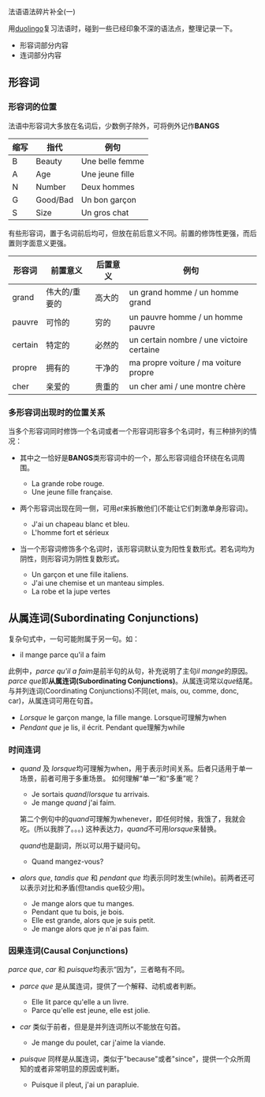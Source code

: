 法语语法碎片补全(一)

用[duolingo](http://www.duolingo.cn/)复习法语时，碰到一些已经印象不深的语法点，整理记录一下。

* 形容词部分内容
* 连词部分内容

<!-- more -->

## 形容词
### 形容词的位置
法语中形容词大多放在名词后，少数例子除外，可将例外记作**BANGS**

缩写 | 指代     | 例句
-----|----------|-----------------
B    | Beauty   | Une belle femme
A    | Age      | Une jeune fille
N    | Number   | Deux hommes
G    | Good/Bad | Un bon garçon
S    | Size     | Un gros chat

有些形容词，置于名词前后均可，但放在前后意义不同。前置的修饰性更强，而后置则字面意义更强。

形容词  | 前置意义      | 后置意义 | 例句
--------|---------------|----------|-------
grand   | 伟大的/重要的 | 高大的   | un grand homme / un homme grand
pauvre  | 可怜的        | 穷的     | un pauvre homme / un homme pauvre
certain | 特定的        | 必然的   | un certain nombre / une victoire certaine
propre  | 拥有的        | 干净的   | ma propre voiture / ma voiture propre
cher    | 亲爱的        | 贵重的   | un cher ami / une montre chère

### 多形容词出现时的位置关系
当多个形容词同时修饰一个名词或者一个形容词形容多个名词时，有三种排列的情况：

* 其中之一恰好是**BANGS**类形容词中的一个，那么形容词组合环绕在名词周围。
	
	* La grande robe rouge.
	* Une jeune fille française.

* 两个形容词出现在同一侧，可用*et*来拆散他们(不能让它们刺激单身形容词)。

	* J'ai un chapeau blanc et bleu.
	* L'homme fort et sérieux

* 当一个形容词修饰多个名词时，该形容词默认变为阳性复数形式。若名词均为阴性，则形容词为阴性复数形式。
	
	* Un garçon et une fille italiens.
	* J'ai une chemise et un manteau simples.
	* La robe et la jupe vertes

## 从属连词(Subordinating Conjunctions)
复杂句式中，一句可能附属于另一句。如：

* il mange parce qu'il a faim

此例中，*parce qu'il a faim*是前半句的从句，补充说明了主句*il mange*的原因。*parce que*即**从属连词(Subordinating Conjunctions)**。从属连词常以*que*结尾。
与并列连词(Coordinating Conjunctions)不同(et, mais, ou, comme, donc, car)，从属连词可用在句首。

* *Lorsque* le garçon mange, la fille mange. Lorsque可理解为when
* *Pendant que* je lis, il écrit. Pendant que理解为while

### 时间连词

* *quand* 及 *lorsque*均可理解为when，用于表示时间关系。后者只适用于单一场景，前者可用于多重场景。
如何理解“单一”和“多重”呢？

	* Je sortais *quand*/*lorsque* tu arrivais.
	* Je mange *quand* j'ai faim.

	第二个例句中的*quand*可理解为whenever，即任何时候，我饿了，我就会吃。(所以我胖了。。。)
	这种表达力，*quand*不可用*lorsque*来替换。

	*quand*也是副词，所以可以用于疑问句。
	* Quand mangez-vous?

* *alors que*, *tandis que* 和 *pendant que* 均表示同时发生(while)。前两者还可以表示对比和矛盾(但tandis que较少用)。

	* Je mange alors que tu manges.
	* Pendant que tu bois, je bois. 
	* Elle est grande, alors que je suis petit.
	* Je mange alors que je n'ai pas faim.

### 因果连词(Causal Conjunctions)
*parce que*, *car* 和 *puisque*均表示“因为”，三者略有不同。

* *parce que* 是从属连词，提供了一个解释、动机或者判断。
	
	* Elle lit parce qu'elle a un livre.
	* Parce qu'elle est jeune, elle est jolie. 

* *car* 类似于前者，但是是并列连词所以不能放在句首。

	* Je mange du poulet, car j'aime la viande.

* *puisque* 同样是从属连词，类似于"because"或者"since"，提供一个众所周知的或者非常明显的原因或判断。

	* Puisque il pleut, j'ai un parapluie.